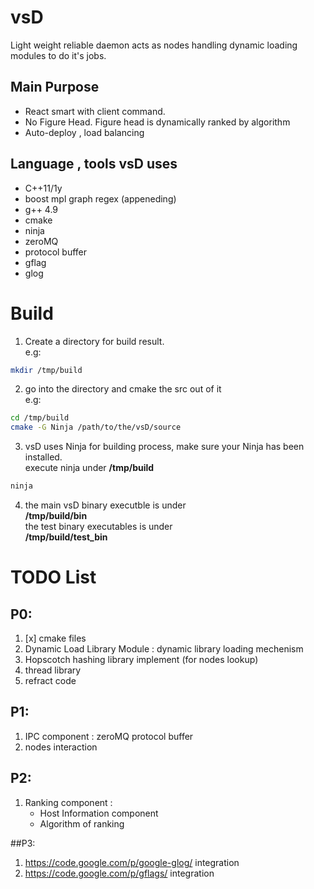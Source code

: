 # vsD

Light weight reliable daemon acts as nodes handling dynamic loading modules
to do it's jobs.

## Main Purpose

* React smart with client command.
* No Figure Head. Figure head is dynamically ranked by algorithm
* Auto-deploy , load balancing

## Language , tools vsD uses

* C++11/1y
* boost mpl graph regex (appeneding)
* g++ 4.9
* cmake
* ninja
* zeroMQ
* protocol buffer
* gflag
* glog

# Build
1. Create a directory for build result.  
   e.g:
```bash
mkdir /tmp/build
```

2. go into the directory and cmake the src out of it  
   e.g:
```bash
cd /tmp/build
cmake -G Ninja /path/to/the/vsD/source
```

3. vsD uses Ninja for building process, make sure your Ninja has been installed.  
   execute ninja under **/tmp/build**
```bash
ninja
```

4. the main vsD binary executble is under  
   **/tmp/build/bin**  
   the test binary executables is under  
   **/tmp/build/test_bin**  

# TODO List

## P0:
1. [x] cmake files
2. Dynamic Load Library Module : dynamic library loading mechenism
3. Hopscotch hashing library implement (for nodes lookup)
4. thread library
5. refract code

## P1:
1. IPC component :
      zeroMQ
      protocol buffer
2. nodes interaction

## P2:
1. Ranking component :
     * Host Information component
     * Algorithm of ranking

##P3:
1. https://code.google.com/p/google-glog/ integration
2. https://code.google.com/p/gflags/ integration

